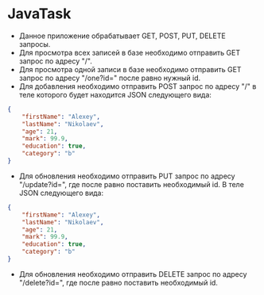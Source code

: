 # JavaTask
* Данное приложение обрабатывает GET, POST, PUT, DELETE запросы.
* Для просмотра всех записей в базе необходимо отправить GET запрос по адресу "/".
* Для просмотра одной записи в базе необходимо отправить GET запрос по адресу "/one?id=" после равно нужный id.
* Для добавления необходимо отправить POST запрос по адресу "/" в теле которого будет находится JSON следующего вида:
```JSON
{
    "firstName": "Alexey",
    "lastName": "Nikolaev",
    "age": 21,
    "mark": 99.9,
    "education": true,
    "category": "b"
}
```
* Для обновления необходимо отправить PUT запрос по адресу "/update?id=", где после равно поставить необходимый id. В теле JSON следующего вида:
```JSON
{
    "firstName": "Alexey",
    "lastName": "Nikolaev",
    "age": 21,
    "mark": 99.9,
    "education": true,
    "category": "b"
}
```
* Для обновления необходимо отправить DELETE запрос по адресу "/delete?id=", где после равно поставить необходимый id.
